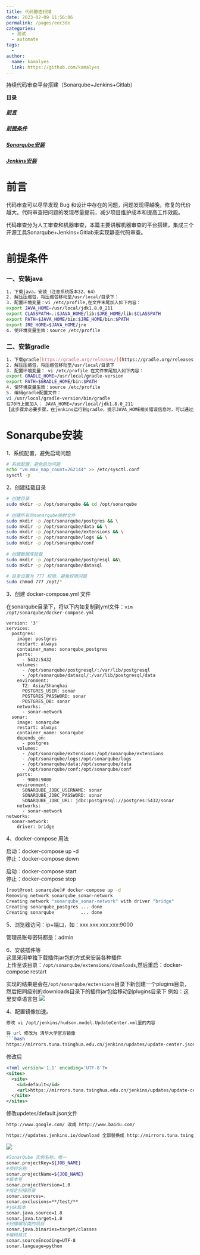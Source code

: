 ```yaml
---
title: 代码静态扫描
date: 2023-02-09 11:56:06
permalink: /pages/eec3de
categories:
  - 测试
  - automate
tags:
  - 
author: 
  name: kamalyes
  link: https://github.com/kamalyes
---
```

持续代码审查平台搭建（Sonarqube+Jenkins+Gitlab）
 
**目录**
##### <a href="#前言">前言</a>
##### <a href="#前提条件">前提条件</a>
##### <a href="#Sonarqube安装">Sonarqube安装</a>
##### <a href="#Jenkins安装">Jenkins安装</a>

# 前言
代码审查可以尽早发现 Bug 和设计中存在的问题，问题发现得越晚，修复的代价越大。代码审查把问题的发现尽量提前，减少项目维护成本和提高工作效能。

代码审查分为人工审查和机器审查，本篇主要讲解机器审查的平台搭建，集成三个开源工具Sonarqube+Jenkins+Gitlab来实现静态代码审查。

# 前提条件

### 一、安装java
```bash
1. 下载java，安装（注意系统版本32、64）
2. 解压压缩包，将压缩包移动至/usr/local/目录下：
3. 配置环境变量：vi /etc/profile,在文件末尾加入如下内容：
export JAVA_HOME=/usr/local/jdk1.8.0_211 
export CLASSPATH=.:$JAVA_HOME/lib:$JRE_HOME/lib:$CLASSPATH 
export PATH=$JAVA_HOME/bin:$JRE_HOME/bin:$PATH 
export JRE_HOME=$JAVA_HOME/jre
4. 使环境变量生效：source /etc/profile
```

### 二、安装gradle
```bash
1. 下载gradle[https://gradle.org/releases/](https://gradle.org/releases/)
2. 解压压缩包，将压缩包移动至/usr/local/目录下
3. 配置环境变量： vi /etc/profile 在文件末尾加入如下内容：
export GRADLE_HOME=/usr/local/gradle-version
export PATH=$GRADLE_HOME/bin:$PATH
4. 使环境变量生效：source /etc/profile
5. 编辑gradle配置文件：  
vi /usr/local/gradle-version/bin/gradle  
在70行上面加入： JAVA_HOME=/usr/local/jdk1.8.0_211  
【此步骤非必要步骤，在jenkins运行到gradle，提示JAVA_HOME相关错误信息时，可以通过此方式解决】
```

# Sonarqube安装

1、系统配置，避免启动问题

```bash
# 系统配置，避免启动问题
echo "vm.max_map_count=262144" >> /etc/sysctl.conf
sysctl -p

```

2、创建挂载目录

```bash
# 创建目录
sudo mkdir -p /opt/sonarqube && cd /opt/sonarqube
 
# 创建所有的sonarqube映射文件
sudo mkdir -p /opt/sonarqube/postgres && \
sudo mkdir -p /opt/sonarqube/data && \
sudo mkdir -p /opt/sonarqube/extensions && \
sudo mkdir -p /opt/sonarqube/logs && \
sudo mkdir -p /opt/sonarqube/conf
 
# 创建数据库挂载
sudo mkdir -p /opt/sonarqube/postgresql &&\
sudo mkdir -p /opt/sonarqube/datasql
 
# 目录设置为 777 权限，避免权限问题
sudo chmod 777 /opt/*

```

3、创建 docker-compose.yml 文件

在sonarqube目录下，将以下内如复制到yml文件：`vim /opt/sonarqube/docker-compose.yml`

```docker
version: '3'
services: 
  postgres: 
    image: postgres
    restart: always
    container_name: sonarqube_postgres
    ports:
      - 5432:5432
    volumes:
      - /opt/sonarqube/postgresql/:/var/lib/postgresql
      - /opt/sonarqube/datasql/:/var/lib/postgresql/data
    environment:
      TZ: Asia/Shanghai    
      POSTGRES_USER: sonar   
      POSTGRES_PASSWORD: sonar
      POSTGRES_DB: sonar
    networks: 
      - sonar-network
  sonar:
    image: sonarqube
    restart: always 
    container_name: sonarqube
    depends_on:
      - postgres
    volumes:
      - /opt/sonarqube/extensions:/opt/sonarqube/extensions
      - /opt/sonarqube/logs:/opt/sonarqube/logs
      - /opt/sonarqube/data:/opt/sonarqube/data
      - /opt/sonarqube/conf:/opt/sonarqube/conf
    ports:
      - 9000:9000
    environment:
      SONARQUBE_JDBC_USERNAME: sonar
      SONARQUBE_JDBC_PASSWORD: sonar
      SONARQUBE_JDBC_URL: jdbc:postgresql://postgres:5432/sonar
    networks: 
      - sonar-network
networks:
  sonar-network:
    driver: bridge
```

4、docker-compose 用法

启动：docker-compose up -d  
停止：docker-compose down

启动：docker-compose start  
停止：docker-compose stop

```bash
[root@root sonarqube]# docker-compose up -d
Removing network sonarqube_sonar-network
Creating network "sonarqube_sonar-network" with driver "bridge"
Creating sonarqube_postgres ... done
Creating sonarqube          ... done
```

5、浏览器访问：ip+端口，如：xxx.xxx.xxx.xxx:9000

管理员账号密码都是：admin

6、安装插件等  
这里采用单独下载插件jar包的方式来安装各种插件  
上传至该目录：`/opt/sonarqube/extensions/downloads`,然后重启：docker-compose restart

实现的结果是会在`/opt/sonarqube/extensions`目录下新创建一个plugins目录，然后把同级别的downloads目录下的插件jar包给移动到plugins目录下
例如：这里安卓语言包
![](https://raw.githubusercontent.com/kamalyes/image-bed/master/col/sonarqube/sonarqube-chinese-pack.png)


4、配置镜像加速。

```bash
修改 vi /opt/jenkins/hudson.model.UpdateCenter.xml里的内容

将 url 修改为 清华大学官方镜像
```bash
https://mirrors.tuna.tsinghua.edu.cn/jenkins/updates/update-center.json
```

修改后
```xml
<?xml version='1.1' encoding='UTF-8'?>
<sites>
  <site>
    <id>default</id>
    <url>https://mirrors.tuna.tsinghua.edu.cn/jenkins/updates/update-center.json</url>
  </site>
</sites>
```

修改updetes/default.json文件
```bash
http://www.google.com/ 改成 http://www.baidu.com/

https://updates.jenkins.io/download 全部替换成 http://mirrors.tuna.tsinghua.edu.cn/jenkins
```

![](https://raw.githubusercontent.com/kamalyes/image-bed/master/col/jenkins/jenkins_configure_tools_.png)

```bash
#SonarQube 实例名称，唯一
sonar.projectKey=${JOB_NAME}
#项目名称
sonar.projectName=${JOB_NAME}
#版本号
sonar.projectVersion=1.0
#指定扫描目录
sonar.sources=.
sonar.exclusions=**/test/**
#jdk版本
sonar.java.source=1.8
sonar.java.target=1.8
#扫描编写类的项目
sonar.java.binaries=target/classes
#编码格式
sonar.sourceEncoding=UTF-8
sonar.language=python
```
